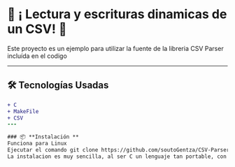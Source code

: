 # 🌟 ¡ Lectura y escrituras dinamicas de un CSV! 🌟

Este proyecto es un ejemplo para utilizar la fuente de la libreria CSV Parser incluída en el codigo

---

## 🛠 **Tecnologías Usadas**
```diff
+ C
+ MakeFile
+ CSV
---

### 📦 **Instalación **
Funciona para Linux
Ejecutar el comando git clone https://github.com/soutoGentza/CSV-Parser-in-C.git 
La instalacion es muy sencilla, al ser C un lenguaje tan portable, con lanzar el makefile, se creará el binario DataManager
